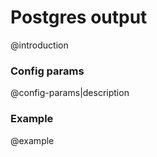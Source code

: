 # Postgres output
@introduction

### Config params
@config-params|description

### Example
@example
